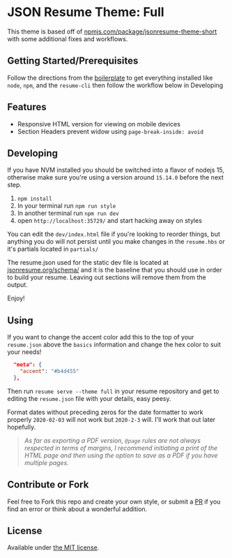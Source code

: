 # JSON Resume Theme: Full

This theme is based off of [npmjs.com/package/jsonresume-theme-short](https://www.npmjs.com/package/jsonresume-theme-short) with some additional fixes and workflows.

## Getting Started/Prerequisites

Follow the directions from the [boilerplate](https://github.com/jsonresume/jsonresume-theme-boilerplate) to get everything installed like `node`, `npm`, and the `resume-cli` then follow the workflow below in Developing

## Features

- Responsive HTML version for viewing on mobile devices
- Section Headers prevent widow using `page-break-inside: avoid`

## Developing

If you have NVM installed you should be switched into a flavor of nodejs 15, otherwise make sure you're using a version around `15.14.0` before the next step.

1. `npm install`
2. In your terminal run `npm run style`
3. In another terminal run `npm run dev`
4. open `http://localhost:35729/` and start hacking away on styles

You can edit the `dev/index.html` file if you're looking to reorder things, but anything you do will not persist until you make changes in the `resume.hbs` or it's partials located in `partials/`

The resume.json used for the static dev file is located at [jsonresume.org/schema/](https://jsonresume.org/schema/) and it is the baseline that you should use in order to build your resume. Leaving out sections will remove them from the output.

Enjoy!

## Using

If you want to change the accent color add this to the top of your `resume.json` above the `basics` information and change the hex color to suit your needs!

```json
  "meta": {
    "accent": "#b4d455"
  },
```

Then run `resume serve --theme full` in your resume repository and get to editing the `resume.json` file with your details, easy peesy.

Format dates without preceding zeros for the date formatter to work properly `2020-02-03` will not work but `2020-2-3` will. I'll work that out later hopefully.

> _As far as exporting a PDF version, `@page` rules are not always respected in terms of margins, I recommend initiating a print of the HTML page and then using the option to save as a PDF if you have multiple pages._

## Contribute or Fork

Feel free to Fork this repo and create your own style, or submit a [PR](https://github.com/jackkeller/jsonresume-theme-full/pulls) if you find an error or think about a wonderful addition.

## License

Available under [the MIT license](http://mths.be/mit).

